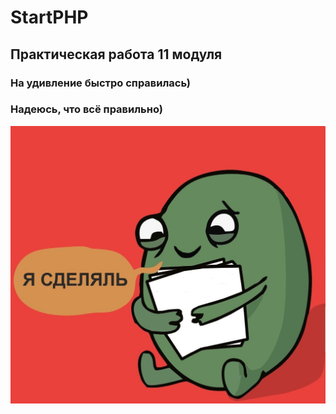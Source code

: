 # StartPHP
## Практическая работа 11 модуля
### На удивление быстро справилась)
### Надеюсь, что всё правильно)
![did](./1.jpg)
